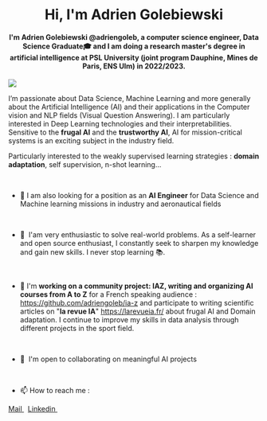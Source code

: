 <h1 align="center">Hi, I'm Adrien Golebiewski</h1>
<h4 align="center">I'm Adrien Golebiewski @adriengoleb, a computer science engineer, Data Science Graduate🎓 and I am doing a research master's degree in artificial intelligence at PSL University (joint program Dauphine, Mines de Paris, ENS Ulm) in 2022/2023. </h4>

[![](https://visitcount.itsvg.in/api?id=adriengoleb&icon=0&color=0)](https://visitcount.itsvg.in)


I’m passionate about Data Science, Machine Learning and more generally about the Artificial Intelligence (AI) and their applications in the Computer vision and NLP fields (Visual Question Answering). I am particularly interested in Deep Learning technologies and their interpretabilities. Sensitive to the **frugal AI** and the **trustworthy AI**, AI for mission-critical systems is an exciting subject in the industry field.

Particularly interested to the weakly supervised learning strategies  : **domain adaptation**, self supervision, n-shot learning...

<br>

* 🔎 I am also looking for a position as an **AI Engineer** for Data Science and Machine learning missions in industry and aeronautical fields
<br>

*   🧠  I'am very enthusiastic to solve real-world problems. As a self-learner and open source enthusiast, I constantly seek to sharpen my knowledge and            gain new skills. I never stop learning 📚. 

<br>

*   🔭 I'm **working on a community project: IAZ, writing and organizing AI courses from A to Z** for a French speaking audience : https://github.com/adriengoleb/ia-z and participate to writing scientific articles on "**la revue IA**" https://larevueia.fr/ about frugal AI and Domain adaptation. I continue to improve my skills in data analysis through different projects in the sport field.

<br>

*   🤝  I'm open to collaborating on meaningful AI projects

<br>

*  📫 How to reach me :

<p align="left">
  <a href="mailto:adriengolebiewski@gmail.com">
    Mail
  </a>
  &nbsp;
  <a href="https://www.linkedin.com/in/adrien-golebiewski-239495158/" target="blank">
    Linkedin
  </a>
  &nbsp;
</p>

<br>
